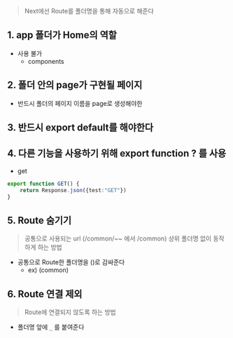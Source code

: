 
> Next에선 Route를 폴더명을 통해 자동으로 해준다

## 1. app 폴더가 Home의 역할
- 사용 불가
	- components 
## 2. 폴더 안의 page가 구현될 페이지
- 반드시 폴더의 페이지 이름을 page로 생성해야한
## 3. 반드시 export default를 해야한다
## 4. 다른 기능을 사용하기 위해 export function ? 를 사용
- get
```ts
export function GET() {
	return Response.json({test:"GET"})
}
```
## 5. Route 숨기기
> 공통으로 사용되는 url (/common/~~ 에서 /common) 상위 폴더명 없이 동작하게 하는 방법

- 공통으로 Route한 폴더명을 ()로 감싸준다
	- ex) (common)

## 6. Route 연결 제외
> Route에 연결되지 않도록 하는 방법

- 폴더명 앞에 `_` 를 붙여준다
